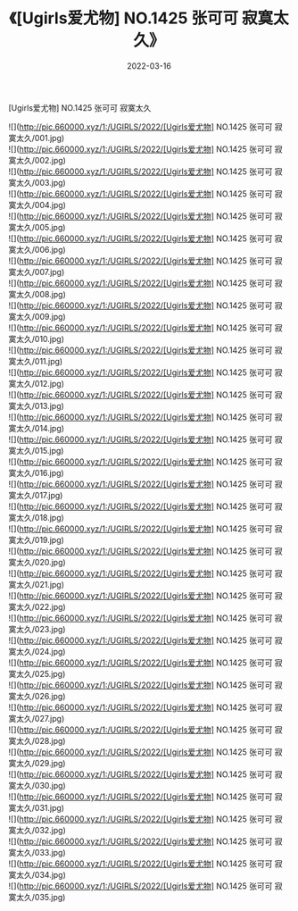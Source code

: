 ﻿---
layout: post
title:  《[Ugirls爱尤物] NO.1425 张可可 寂寞太久》
date:   2022-03-16
img: http://pic.660000.xyz/1:/UGIRLS/2022/[Ugirls爱尤物] NO.1425 张可可 寂寞太久/000.jpg
categories: [美女, 清纯, 唯美]
---

[Ugirls爱尤物] NO.1425 张可可 寂寞太久

 ![](http://pic.660000.xyz/1:/UGIRLS/2022/[Ugirls爱尤物] NO.1425 张可可 寂寞太久/001.jpg) <br>![](http://pic.660000.xyz/1:/UGIRLS/2022/[Ugirls爱尤物] NO.1425 张可可 寂寞太久/002.jpg) <br>![](http://pic.660000.xyz/1:/UGIRLS/2022/[Ugirls爱尤物] NO.1425 张可可 寂寞太久/003.jpg) <br>![](http://pic.660000.xyz/1:/UGIRLS/2022/[Ugirls爱尤物] NO.1425 张可可 寂寞太久/004.jpg) <br>![](http://pic.660000.xyz/1:/UGIRLS/2022/[Ugirls爱尤物] NO.1425 张可可 寂寞太久/005.jpg) <br>![](http://pic.660000.xyz/1:/UGIRLS/2022/[Ugirls爱尤物] NO.1425 张可可 寂寞太久/006.jpg) <br>![](http://pic.660000.xyz/1:/UGIRLS/2022/[Ugirls爱尤物] NO.1425 张可可 寂寞太久/007.jpg) <br>![](http://pic.660000.xyz/1:/UGIRLS/2022/[Ugirls爱尤物] NO.1425 张可可 寂寞太久/008.jpg) <br>![](http://pic.660000.xyz/1:/UGIRLS/2022/[Ugirls爱尤物] NO.1425 张可可 寂寞太久/009.jpg) <br>![](http://pic.660000.xyz/1:/UGIRLS/2022/[Ugirls爱尤物] NO.1425 张可可 寂寞太久/010.jpg) <br>![](http://pic.660000.xyz/1:/UGIRLS/2022/[Ugirls爱尤物] NO.1425 张可可 寂寞太久/011.jpg) <br>![](http://pic.660000.xyz/1:/UGIRLS/2022/[Ugirls爱尤物] NO.1425 张可可 寂寞太久/012.jpg) <br>![](http://pic.660000.xyz/1:/UGIRLS/2022/[Ugirls爱尤物] NO.1425 张可可 寂寞太久/013.jpg) <br>![](http://pic.660000.xyz/1:/UGIRLS/2022/[Ugirls爱尤物] NO.1425 张可可 寂寞太久/014.jpg) <br>![](http://pic.660000.xyz/1:/UGIRLS/2022/[Ugirls爱尤物] NO.1425 张可可 寂寞太久/015.jpg) <br>![](http://pic.660000.xyz/1:/UGIRLS/2022/[Ugirls爱尤物] NO.1425 张可可 寂寞太久/016.jpg) <br>![](http://pic.660000.xyz/1:/UGIRLS/2022/[Ugirls爱尤物] NO.1425 张可可 寂寞太久/017.jpg) <br>![](http://pic.660000.xyz/1:/UGIRLS/2022/[Ugirls爱尤物] NO.1425 张可可 寂寞太久/018.jpg) <br>![](http://pic.660000.xyz/1:/UGIRLS/2022/[Ugirls爱尤物] NO.1425 张可可 寂寞太久/019.jpg) <br>![](http://pic.660000.xyz/1:/UGIRLS/2022/[Ugirls爱尤物] NO.1425 张可可 寂寞太久/020.jpg) <br>![](http://pic.660000.xyz/1:/UGIRLS/2022/[Ugirls爱尤物] NO.1425 张可可 寂寞太久/021.jpg) <br>![](http://pic.660000.xyz/1:/UGIRLS/2022/[Ugirls爱尤物] NO.1425 张可可 寂寞太久/022.jpg) <br>![](http://pic.660000.xyz/1:/UGIRLS/2022/[Ugirls爱尤物] NO.1425 张可可 寂寞太久/023.jpg) <br>![](http://pic.660000.xyz/1:/UGIRLS/2022/[Ugirls爱尤物] NO.1425 张可可 寂寞太久/024.jpg) <br>![](http://pic.660000.xyz/1:/UGIRLS/2022/[Ugirls爱尤物] NO.1425 张可可 寂寞太久/025.jpg) <br>![](http://pic.660000.xyz/1:/UGIRLS/2022/[Ugirls爱尤物] NO.1425 张可可 寂寞太久/026.jpg) <br>![](http://pic.660000.xyz/1:/UGIRLS/2022/[Ugirls爱尤物] NO.1425 张可可 寂寞太久/027.jpg) <br>![](http://pic.660000.xyz/1:/UGIRLS/2022/[Ugirls爱尤物] NO.1425 张可可 寂寞太久/028.jpg) <br>![](http://pic.660000.xyz/1:/UGIRLS/2022/[Ugirls爱尤物] NO.1425 张可可 寂寞太久/029.jpg) <br>![](http://pic.660000.xyz/1:/UGIRLS/2022/[Ugirls爱尤物] NO.1425 张可可 寂寞太久/030.jpg) <br>![](http://pic.660000.xyz/1:/UGIRLS/2022/[Ugirls爱尤物] NO.1425 张可可 寂寞太久/031.jpg) <br>![](http://pic.660000.xyz/1:/UGIRLS/2022/[Ugirls爱尤物] NO.1425 张可可 寂寞太久/032.jpg) <br>![](http://pic.660000.xyz/1:/UGIRLS/2022/[Ugirls爱尤物] NO.1425 张可可 寂寞太久/033.jpg) <br>![](http://pic.660000.xyz/1:/UGIRLS/2022/[Ugirls爱尤物] NO.1425 张可可 寂寞太久/034.jpg) <br>![](http://pic.660000.xyz/1:/UGIRLS/2022/[Ugirls爱尤物] NO.1425 张可可 寂寞太久/035.jpg) <br>